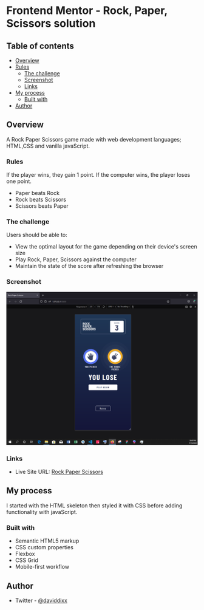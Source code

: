 # Frontend Mentor - Rock, Paper, Scissors solution

## Table of contents

- [Overview](#overview)
- [Rules](#rules)
  - [The challenge](#the-challenge)
  - [Screenshot](#screenshot)
  - [Links](#links)
- [My process](#my-process)
  - [Built with](#built-with)
- [Author](#author)


## Overview

A Rock Paper Scissors game made with web development languages; HTML,CSS and vanilla javaScript.

### Rules

If the player wins, they gain 1 point. If the computer wins, the player loses one point.

- Paper beats Rock
- Rock beats Scissors
- Scissors beats Paper

### The challenge

Users should be able to:

- View the optimal layout for the game depending on their device's screen size
- Play Rock, Paper, Scissors against the computer
- Maintain the state of the score after refreshing the browser

### Screenshot

![](/images/r3.PNG)

### Links

- Live Site URL: [Rock Paper Scissors](https://frolicking-bienenstitch-c7c443.netlify.app/)

## My process
I started with the HTML skeleton then styled it with CSS before adding functionality with javaScript.

### Built with

- Semantic HTML5 markup
- CSS custom properties
- Flexbox
- CSS Grid
- Mobile-first workflow

## Author
- Twitter - [@daviddixx](https://www.twitter.com/dixx_david)